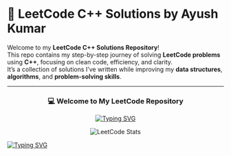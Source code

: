# 🚀 LeetCode C++ Solutions by Ayush Kumar

Welcome to my **LeetCode C++ Solutions Repository**!  
This repo contains my step-by-step journey of solving **LeetCode problems** using **C++**, focusing on clean code, efficiency, and clarity.  
It’s a collection of solutions I’ve written while improving my **data structures**, **algorithms**, and **problem-solving skills**.

---

<div align="center">

### 💻 Welcome to My LeetCode Repository  
[![Typing SVG](https://readme-typing-svg.demolab.com?font=Fira+Code&weight=600&size=22&pause=1000&color=1ABC9C&center=true&vCenter=true&width=600&lines=450%2B+Problems+Solved;Focused+on+DSA+and+Optimization;Consistent+Every+Day+💪)](https://git.io/typing-svg)

![LeetCode Stats](https://leetcard.jacoblin.cool/ayush-kmr?theme=dark&font=Karma&ext=contest)

</div>


[![Typing SVG](https://readme-typing-svg.demolab.com?font=Fira+Code&weight=600&size=22&pause=1000&color=1ABC9C&center=true&vCenter=true&width=600&lines=Ayush+Kumar's+LeetCode+Journey;450%2B+DSA+Questions+Solved;Building+Logic+Everyday+🔥;Striving+for+Perfection+in+Code+💻)](https://git.io/typing-svg)


